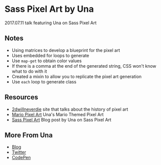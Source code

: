 # Sass Pixel Art by Una

2017.07.11 talk featuring Una on Sass Pixel Art

## Notes
- Using matrices to develop a blueprint for the pixel art
- Uses embedded for loops to generate
- Use `map-get` to obtain color values
- If there is a comma at the end of the generated string, CSS won't know what to do with it
- Created a mixin to allow you to replicate the pixel art generation
- Use `each` loop to generate class

## Resources

- [2dwillneverdie](http://2dwillneverdie.com/intro/) site that talks about the history of pixel art
- [Mario Pixel Art](https://codepen.io/una/pen/oXXRgg?html-preprocessor=slim) Una's Mario Themed Pixel Art
- [Sass Pixel Art](http://una.im/sass-pixel-art) Blog post by Una on Sass Pixel Art

## More From Una

- [Blog](https://una.im/#💁)
- [Twitter](https://twitter.com/una)
- [CodePen](https://codepen.io/una/)

